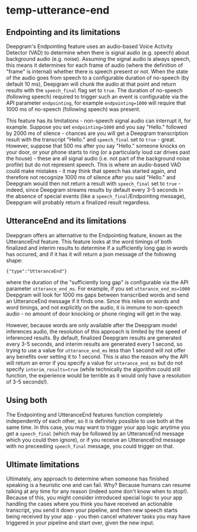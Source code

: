 # temp-utterance-end

## Endpointing and its limitations

Deepgram's Endpointing feature uses an audio-based Voice Activity Detector (VAD) to determine when there is signal audio (e.g. speech) about background audio (e.g. noise).
Assuming the signal audio is always speech, this means it determines for each frame of audio (where the definition of "frame" is internal) whether there is speech present
or not. When the state of the audio goes from speech to a configurable duration of no-speech (by default 10 ms), Deepgram will chunk the audio at that point
and return results with the `speech_final` flag set to `true`. The duration of no-speech (following speech) required to trigger such an event is configurable
via the API parameter `endpointing`, for example `endpointing=1000` will require that 1000 ms of no-speech (following speech) was present.

This feature has its limitations - non-speech signal audio can interrupt it, for example. Suppose you set `endpointing=1000` and you say "Hello." followed
by 2000 ms of silence - chances are you will get a Deepgram transcription result with the transcript "Hello." and `speech_final` set to `true` - great.
However, suppose that 500 ms after you say "Hello." someone knocks on your door, or your phone starts to ring
(or a particularly loud car drives past the house) - these are all signal audio (i.e. not part of the background noise profile) but do not represent speech.
This is where an audio-based VAD could make mistakes - it may think that speech has started again, and therefore not recognize 1000 ms of silence after you
said "Hello." and Deepgram would then not return a result with `speech_final` set to `true` - indeed, since Deepgram streams results by default every
3-5 seconds in the absence of special events (like a `speech_final`/Endpointing message), Deepgram will probably return a finalized result regardless.

## UtteranceEnd and its limitations

Deepgram offers an alternative to the Endpointing feature, known as the UtteranceEnd feature. This feature looks at the word timings of both
finalized and interim results to determine if a sufficiently long gap in words has occured, and if it has it will return a json message of the
following shape:

```
{"type":"UtteranceEnd"}
```

where the duration of the "sufficiently long gap" is configurable via the API parameter `utterance_end_ms`. For example, if you set
`utterance_end_ms=1000` Deepgram will look for 1000 ms gaps between transcribed words and send an UtteranceEnd message if it finds one.
Since this relies on words and word timings, and not explicitly on the audio, it is immune to non-speech audio - no amount of door knocking
or phone ringing will get in the way.

However, because words are only available after the Deepgram model inferences audio, the resolution
of this approach is limited by the speed of inferenced results. By default, finalized Deepgram results are generated every 3-5 seconds,
and interim results are generated every 1 second, so trying to use a value for `utterance_end_ms` less than 1 second will not offer any
benefits over setting it to 1 second. This is also the reason why the API will return an error if you specify a value for `utterance_end_ms` but
do not specify `interim_results=true` (while technically the algorithm could still function, the experience would be terrible as it would
only have a resolution of 3-5 seconds!).

## Using both

The Endpointing and UtteranceEnd features function completely independently of each other, so it is definitely possible to use both at the same time.
In this case, you may want to trigger your app logic anytime you get a `speech_final` (which may be followed by an UtteranceEnd message which you
could then ignore), or if you receive an UtteranceEnd message with no preceeding `speech_final` message, you could trigger on that.

## Ultimate limitations

Ultimately, any approach to determine when someone has finished speaking is a heuristic one and can fail. Why? Because humans can resume talking
at any time for any reason (indeed some don't know when to stop!). Because of this, you might consider introduced special logic to your app
handling the cases where you think you have received an actionable transcript, you send it down your pipeline, and then new speech starts
being received by your app - you then cancel whatever tasks you may have triggered in your pipeline and start over, given the new input.
